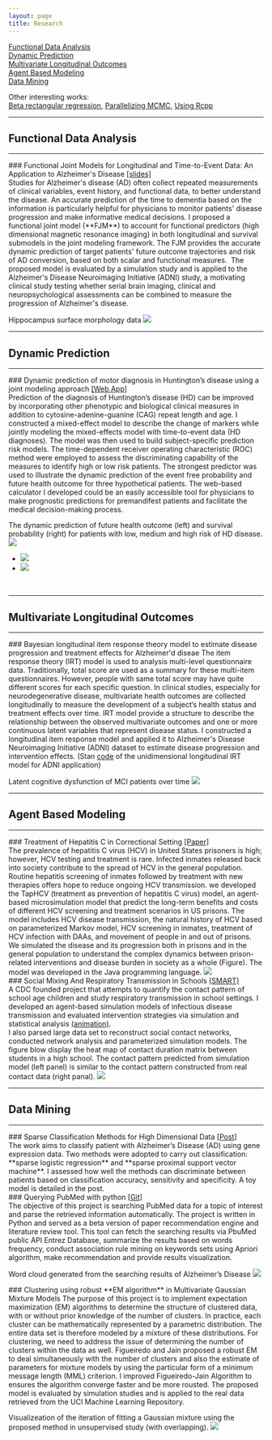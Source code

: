 ```yaml
---
layout: page
title: Research
---
```


[Functional Data Analysis](#functional-data-analysis)<br>
[Dynamic Prediction](#dynamic-prediction)<br>
[Multivariate Longitudinal Outcomes](#multivariate-longitudinal-outcomes)<br>
[Agent Based Modeling](#agent-based-modeling)<br>
[Data Mining](#data-mining)<br>

Other interesting works: <br>
<a href="{{ site.url }}/2016/04/Beta-Regression/" target="_blank">Beta rectangular regression</a>, 
<a href="{{ site.url }}/2016/10/Parallelizing-MCMC/" target="_blank">Parallelizing MCMC</a>, 
<a href="https://github.com/kan-li/Rcpp-arms.git" target="_blank">Using Rcpp</a>

---
## Functional Data Analysis
---

<span id="FJM">
### Functional Joint Models for Longitudinal and Time-to-Event Data: An Application to Alzheimer's Disease <a href="files/2016JSM.pdf" target="_blank">[slides]</a> <br>
Studies for Alzheimer's disease (AD) often collect repeated measurements of clinical variables, event history, and functional data, to better understand the disease. An accurate prediction of the time to dementia based on the information is particularly helpful for physicians to monitor patients' disease progression and make informative medical decisions. I proposed a functional joint model (**FJM**) to account for functional predictors (high dimensional magnetic resonance imaging) in both longitudinal and survival submodels in the joint modeling framework. The FJM provides the accurate dynamic prediction of target patients' future outcome trajectories and risk of AD conversion, based on both scalar and functional measures.  The proposed model is evaluated by a simulation study and is applied to the Alzheimer's Disease Neuroimaging Initiative (ADNI) study, a motivating clinical study testing whether serial brain imaging, clinical and neuropsychological assessments can be combined to measure the progression of Alzheimer's disease.

Hippocampus surface morphology data
<img src="files/Hippo_HRD.png" id="mainImg0" class="mainImgStyle">
</span>
<br>


---
## Dynamic Prediction
---

<span id="PREDICT_HD">
### Dynamic prediction of motor diagnosis in Huntington’s disease using a joint modeling approach <a href="https://kanli.shinyapps.io/HD_prediction/" target="_blank">[Web App]</a> <br>
Prediction of the diagnosis of Huntington’s disease (HD) can be improved by incorporating other phenotypic and biological clinical measures in addition to cytosine-adenine-guanine (CAG) repeat length and age. I constructed a mixed-effect model to describe the change of markers while jointly modeling the mixed-effects model with time-to-event data (HD diagnoses). The model was then used to build subject-specific prediction risk models. The time-dependent receiver operating characteristic (ROC) method were employed to assess the discriminating capability of the measures to identify high or low risk patients. The strongest predictor was used to illustrate the dynamic prediction of the event free probability and future health outcome for three hypothetical patients. The web-based calculator I developed could be an easily accessible tool for physicians to make prognostic predictions for premandifest patients and facilitate the medical decision-making process.

The dynamic prediction of future health outcome (left) and survival probability (right) for patients with low, medium and high risk of HD disease.
<img src="files/PREDIC_HD_fig2.png" id="mainImg1" class="mainImgStyle">
<div id="div1" onclick="changeImg(event,'mainImg1')" class="imgStyle">
	<ul class="imgStyle"> 
	   	<li class="imgStyle"><img src="files/PREDIC_HD_fig2.png"/></li>
	    <li class="imgStyle"><img src="files/PREDIC_HD_fig3.png"/></li>
	</ul>
</div>
</span>
<br>

---
## Multivariate Longitudinal Outcomes
---

<span id="IRT">
### Bayesian longitudinal item response theory model to estimate disease progression and treatment effects for Alzheimer'd diseae 
The item response theory (IRT) model is used to analysis multi-level questionnaire data. Traditionally, total score are used as a summary for these multi-item questionnaires. However, people with same total score may have quite different scores for each specific question. In clinical studies, especially for neurodegenerative disease, multivariate health outcomes are collected longitudinally to measure the development of a subject’s health status and treatment effects over time. IRT model provide a structure to describe the relationship between the observed multivariate outcomes and one or more continuous latent variables that represent disease status. I constructed a longitudinal item response model and applied it to Alzheimer's Disease Neuroimaging Initiative (ADNI) dataset to estimate disease progression and intervention effects. (Stan <a href="files/LIRT_ADNI.stan" target="_blank">code</a> of the unidimensional longitudinal IRT model for ADNI application)

Latent cognitive dysfunction of MCI patients over time
<img src="files/Traject_MCI.png" id="mainImg2" class="mainImgStyle">
</span>
<br>

---
## Agent Based Modeling
---

<span id="HepC">
### Treatment of Hepatitis C in Correctional Setting <a href="https://www.ncbi.nlm.nih.gov/pmc/articles/PMC4854298/" target="_blank">[Paper]</a><br>
The prevalence of hepatitis C virus (HCV) in United States prisoners is high; however, HCV testing and treatment is rare. Infected inmates released back into society contribute to the spread of HCV in the general population. Routine hepatitis screening of inmates followed by treatment with new therapies offers hope to reduce ongoing HCV transmission. we developed the TapHCV (treatment as prevention of hepatitis C virus) model, an agent-based microsimulation model that predict the long-term benefits and costs of different HCV screening and treatment scenarios in US prisons. The model includes HCV disease transmission, the natural history of HCV based on parameterized Markov model, HCV screening in inmates, treatment of HCV infection with DAAs, and movement of people in and out of prisons. We simulated the disease and its progression both in prisons and in the general population to understand the complex dynamics between prison-related interventions and disease burden in society as a whole (Figure). The model was developed in the Java programming language.

<img src="files/HCV.png" id="mainImg3" class="mainImgStyle">
</span>
<br>

<span id="SMART">
### Social Mixing And Respiratory Transmission in Schools <a href="http://smart.pitt.edu/" target="_blank">(SMART)</a><br>
A CDC founded project that attempts to quantify the contact pattern of school age children and study respiratory transmission in school settings. I developed an agent-based simulation models of infectious disease transmission and evaluated intervention strategies via simulation and statistical analysis <a href="http://www.smart.pitt.edu/archive/simudemo/bhhs.swf.html" target="_blank">(animation)</a>.<br>
I also parsed large data set to reconstruct social contact networks, conducted network analysis and parameterized simulation models. The figure blow display the heat map of contact duration matrix between students in a high school. The contact pattern predicted from  simulation model (left panel) is similar to the contact pattern constructed from real contact data (right panal).

<img src="files/SMART.png" id="mainImg4" class="mainImgStyle">
</span>
<br>

---
## Data Mining
---

<span id="sparseSVM">
### Sparse Classification Methods for High Dimensional Data <a href="{{site.url }}/2016/08/Sparse-classification/" target="_blank">[Post]</a><br>
The work aims to classify patient with Alzheimer’s Disease (AD) using gene expression data. Two methods were adopted to carry out classification: **sparse logistic regression** and **sparse proximal support vector machine**. I assessed how well the methods can discriminate between patients based on classification accuracy, sensitivity and specificity. A toy model is detailed in the post.
</span>
<br>

<span id="PubMed">
### Querying PubMed with python <a href="https://github.com/kan-li/SearchPubMed.git" target="_blank">[Git]</a><br>
The objective of this project is searching PubMed data for a topic of interest and parse the retrieved information automatically.  The project is written in Python and served as a beta version of paper recommendation engine and literature review tool. This tool can fetch the searching results via PbuMed public API Entrez Database, summarize the results based on words frequency, conduct association rule mining on keywords sets using Apriori algorithm, make recommendation and provide results visualization. 

Word cloud generated from the searching results of Alzheimer’s Disease
<img src="files/wordcloud_AD.png" id="mainImg5" class="mainImgStyle">
</span>
<br>


<span id="EMcluster">
### Clustering using robust **EM algorithm** in Multivariate Gaussian Mixture Models 
The purpose of this project is to implement expectation maximization (EM) algorithms to determine the structure of clustered data, with or without prior knowledge of the number of clusters. In practice, each cluster can be mathematically represented by a parametric distribution. The entire data set is therefore modeled by a mixture of these distributions.
For clustering, we need to address the issue of determining the number of clusters within the data as well.  Figueiredo and Jain proposed a robust EM to deal simultaneously with the number of clusters and also the estimate of parameters for mixture models by using the particular form of a minimum message length (MML) criterion. I improved Figueiredo-Jain Algorithm to ensures the algorithm converge faster and be more rousted. The proposed model is evaluated by simulation studies and is applied to the real data retrieved from the UCI Machine Learning Repository. 

Visualizeation of the iteration of fitting a Gaussian mixture using the proposed method in unsupervised study (with overlapping). 
<img src="files/EMcluster.png" id="mainImg5" class="mainImgStyle">
</span>
<br>



<script type="text/javascript">
	function changeImg(event, mainimg)
	{
		event = event || window.event;
		var targetElement = event.target || event.srcElement;
		document.getElementById(mainimg).src = targetElement.getAttribute("src");
	}
</script>